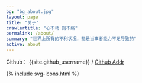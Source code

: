 ```yaml
---
bg: "bg_about.jpg"
layout: page
title: "关于"
crawlertitle: "心不动 则不痛"
permalink: /about/
summary: "世界上所有的不利状况，都是当事者能力不足导致的"
active: about
---
```


Github：
{{site.github_username}} /
[Github Addr](https://github.com/cheungwoonming)


<footer class="icon-footer">
  {% include svg-icons.html %}
</footer>
